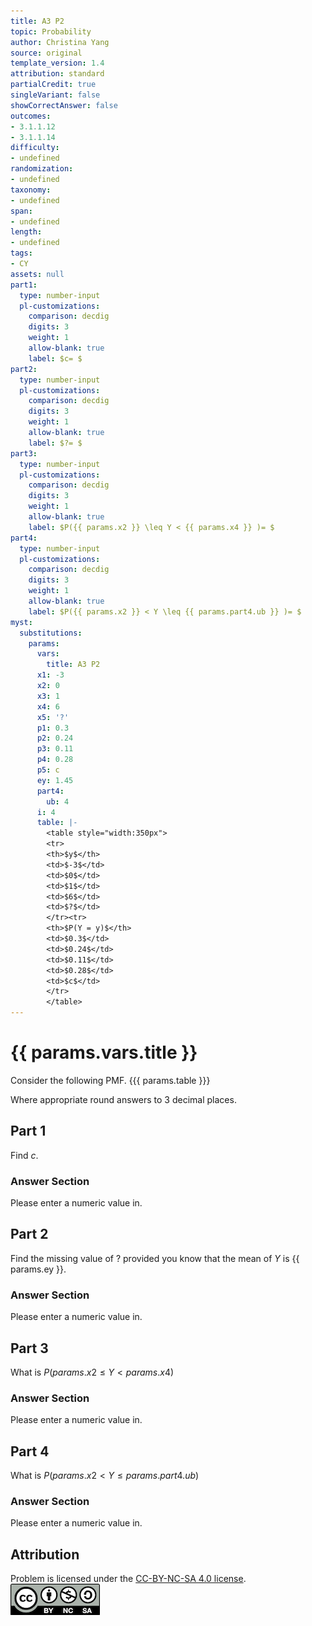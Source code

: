 ```yaml
---
title: A3 P2
topic: Probability
author: Christina Yang
source: original
template_version: 1.4
attribution: standard
partialCredit: true
singleVariant: false
showCorrectAnswer: false
outcomes:
- 3.1.1.12
- 3.1.1.14
difficulty:
- undefined
randomization:
- undefined
taxonomy:
- undefined
span:
- undefined
length:
- undefined
tags:
- CY
assets: null
part1:
  type: number-input
  pl-customizations:
    comparison: decdig
    digits: 3
    weight: 1
    allow-blank: true
    label: $c= $
part2:
  type: number-input
  pl-customizations:
    comparison: decdig
    digits: 3
    weight: 1
    allow-blank: true
    label: $?= $
part3:
  type: number-input
  pl-customizations:
    comparison: decdig
    digits: 3
    weight: 1
    allow-blank: true
    label: $P({{ params.x2 }} \leq Y < {{ params.x4 }} )= $
part4:
  type: number-input
  pl-customizations:
    comparison: decdig
    digits: 3
    weight: 1
    allow-blank: true
    label: $P({{ params.x2 }} < Y \leq {{ params.part4.ub }} )= $
myst:
  substitutions:
    params:
      vars:
        title: A3 P2
      x1: -3
      x2: 0
      x3: 1
      x4: 6
      x5: '?'
      p1: 0.3
      p2: 0.24
      p3: 0.11
      p4: 0.28
      p5: c
      ey: 1.45
      part4:
        ub: 4
      i: 4
      table: |-
        <table style="width:350px">
        <tr>
        <th>$y$</th>
        <td>$-3$</td>
        <td>$0$</td>
        <td>$1$</td>
        <td>$6$</td>
        <td>$?$</td>
        </tr><tr>
        <th>$P(Y = y)$</th>
        <td>$0.3$</td>
        <td>$0.24$</td>
        <td>$0.11$</td>
        <td>$0.28$</td>
        <td>$c$</td>
        </tr>
        </table>
---
```

# {{ params.vars.title }}
Consider the following PMF.
{{{ params.table }}}

Where appropriate round answers to 3 decimal places.

## Part 1

Find $c$.

### Answer Section

Please enter a numeric value in.

## Part 2

Find the missing value of ? provided you know that the mean of $Y$ is {{ params.ey }}.

### Answer Section

Please enter a numeric value in.

## Part 3

What is $P({{ params.x2 }} \leq Y \lt {{ params.x4 }} )$

### Answer Section

Please enter a numeric value in.

## Part 4

What is $P({{ params.x2 }} \lt Y \leq {{ params.part4.ub }} )$

### Answer Section

Please enter a numeric value in.

## Attribution

Problem is licensed under the [CC-BY-NC-SA 4.0 license](https://creativecommons.org/licenses/by-nc-sa/4.0/).<br> ![The Creative Commons 4.0 license requiring attribution-BY, non-commercial-NC, and share-alike-SA license.](https://raw.githubusercontent.com/firasm/bits/master/by-nc-sa.png)